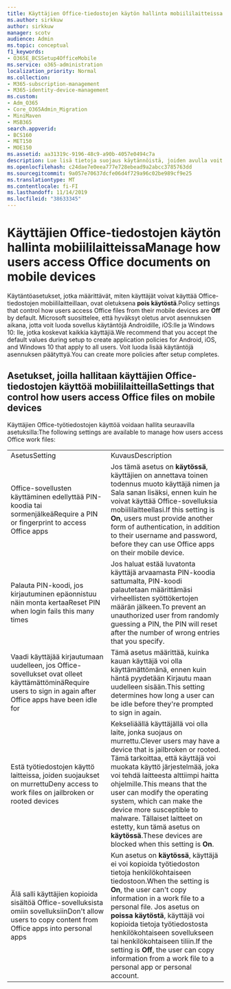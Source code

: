 ```yaml
---
title: Käyttäjien Office-tiedostojen käytön hallinta mobiililaitteissa
ms.author: sirkkuw
author: sirkkuw
manager: scotv
audience: Admin
ms.topic: conceptual
f1_keywords:
- O365E_BCSSetup4OfficeMobile
ms.service: o365-administration
localization_priority: Normal
ms.collection:
- M365-subscription-management
- M365-identity-device-management
ms.custom:
- Adm_O365
- Core_O365Admin_Migration
- MiniMaven
- MSB365
search.appverid:
- BCS160
- MET150
- MOE150
ms.assetid: aa31319c-9196-48c9-a90b-4057e0494c7a
description: Lue lisä tietoja suojaus käytännöistä, joiden avulla voit suojata Office-sovellusten käyttö oikeudet mobiililaitteilla.
ms.openlocfilehash: c24dae7e0eea777e728ebead9a2abcc3785763dd
ms.sourcegitcommit: 9a057e70637dcfe06d4f729a96c02be989cf9e25
ms.translationtype: MT
ms.contentlocale: fi-FI
ms.lasthandoff: 11/14/2019
ms.locfileid: "38633345"
---
```

# <a name="manage-how-users-access-office-documents-on-mobile-devices"></a><span data-ttu-id="7a692-103">Käyttäjien Office-tiedostojen käytön hallinta mobiililaitteissa</span><span class="sxs-lookup"><span data-stu-id="7a692-103">Manage how users access Office documents on mobile devices</span></span>

 <span data-ttu-id="7a692-104">Käytäntöasetukset, jotka määrittävät, miten käyttäjät voivat käyttää Office-tiedostojen mobiililaitteillaan, ovat oletuksena **pois käytöstä**.</span><span class="sxs-lookup"><span data-stu-id="7a692-104">Policy settings that control how users access Office files from their mobile devices are **Off** by default.</span></span> <span data-ttu-id="7a692-105">Microsoft suosittelee, että hyväksyt oletus arvot asennuksen aikana, jotta voit luoda sovellus käytäntöjä Androidille, iOS:lle ja Windows 10: lle, jotka koskevat kaikkia käyttäjiä.</span><span class="sxs-lookup"><span data-stu-id="7a692-105">We recommend that you accept the default values during setup to create application policies for Android, iOS, and Windows 10 that apply to all users.</span></span> <span data-ttu-id="7a692-106">Voit luoda lisää käytäntöjä asennuksen päätyttyä.</span><span class="sxs-lookup"><span data-stu-id="7a692-106">You can create more policies after setup completes.</span></span> 
  
## <a name="settings-that-control-how-users-access-office-files-on-mobile-devices"></a><span data-ttu-id="7a692-107">Asetukset, joilla hallitaan käyttäjien Office-tiedostojen käyttöä mobiililaitteilla</span><span class="sxs-lookup"><span data-stu-id="7a692-107">Settings that control how users access Office files on mobile devices</span></span>

<span data-ttu-id="7a692-108">Käyttäjien Office-työtiedostojen käyttöä voidaan hallita seuraavilla asetuksilla:</span><span class="sxs-lookup"><span data-stu-id="7a692-108">The following settings are available to manage how users access Office work files:</span></span>
  
|||
|:-----|:-----|
|<span data-ttu-id="7a692-109">Asetus</span><span class="sxs-lookup"><span data-stu-id="7a692-109">Setting</span></span>  <br/> |<span data-ttu-id="7a692-110">Kuvaus</span><span class="sxs-lookup"><span data-stu-id="7a692-110">Description</span></span>  <br/> |
|<span data-ttu-id="7a692-111">Office-sovellusten käyttäminen edellyttää PIN-koodia tai sormenjälkeä</span><span class="sxs-lookup"><span data-stu-id="7a692-111">Require a PIN or fingerprint to access Office apps</span></span>  <br/> |<span data-ttu-id="7a692-112">Jos tämä asetus on **käytössä**, käyttäjien on annettava toinen todennus muoto käyttäjä nimen ja Sala sanan lisäksi, ennen kuin he voivat käyttää Office-sovelluksia mobiililaitteellasi.</span><span class="sxs-lookup"><span data-stu-id="7a692-112">If this setting is **On**, users must provide another form of authentication, in addition to their username and password, before they can use Office apps on their mobile device.</span></span>  <br/> |
|<span data-ttu-id="7a692-113">Palauta PIN-koodi, jos kirjautuminen epäonnistuu näin monta kertaa</span><span class="sxs-lookup"><span data-stu-id="7a692-113">Reset PIN when login fails this many times</span></span>  <br/> |<span data-ttu-id="7a692-114">Jos haluat estää luvatonta käyttäjä arvaamasta PIN-koodia sattumalta, PIN-koodi palautetaan määrittämäsi virheellisten syöttökertojen määrän jälkeen.</span><span class="sxs-lookup"><span data-stu-id="7a692-114">To prevent an unauthorized user from randomly guessing a PIN, the PIN will reset after the number of wrong entries that you specify.</span></span>  <br/> |
|<span data-ttu-id="7a692-115">Vaadi käyttäjää kirjautumaan uudelleen, jos Office-sovellukset ovat olleet käyttämättöminä</span><span class="sxs-lookup"><span data-stu-id="7a692-115">Require users to sign in again after Office apps have been idle for</span></span>  <br/> |<span data-ttu-id="7a692-116">Tämä asetus määrittää, kuinka kauan käyttäjä voi olla käyttämättömänä, ennen kuin häntä pyydetään Kirjautu maan uudelleen sisään.</span><span class="sxs-lookup"><span data-stu-id="7a692-116">This setting determines how long a user can be idle before they're prompted to sign in again.</span></span>  <br/> |
|<span data-ttu-id="7a692-117">Estä työtiedostojen käyttö laitteissa, joiden suojaukset on murrettu</span><span class="sxs-lookup"><span data-stu-id="7a692-117">Deny access to work files on jailbroken or rooted devices</span></span>  <br/> |<span data-ttu-id="7a692-118">Kekseliäällä käyttäjällä voi olla laite, jonka suojaus on murrettu.</span><span class="sxs-lookup"><span data-stu-id="7a692-118">Clever users may have a device that is jailbroken or rooted.</span></span> <span data-ttu-id="7a692-119">Tämä tarkoittaa, että käyttäjä voi muokata käyttö järjestelmää, joka voi tehdä laitteesta alttiimpi haitta ohjelmille.</span><span class="sxs-lookup"><span data-stu-id="7a692-119">This means that the user can modify the operating system, which can make the device more susceptible to malware.</span></span> <span data-ttu-id="7a692-120">Tällaiset laitteet on estetty, kun tämä asetus on **käytössä**.</span><span class="sxs-lookup"><span data-stu-id="7a692-120">These devices are blocked when this setting is **On**.</span></span>  <br/> |
|<span data-ttu-id="7a692-121">Älä salli käyttäjien kopioida sisältöä Office-sovelluksista omiin sovelluksiin</span><span class="sxs-lookup"><span data-stu-id="7a692-121">Don't allow users to copy content from Office apps into personal apps</span></span>  <br/> |<span data-ttu-id="7a692-122">Kun asetus on **käytössä**, käyttäjä ei voi kopioida työtiedoston tietoja henkilökohtaiseen tiedostoon.</span><span class="sxs-lookup"><span data-stu-id="7a692-122">When the setting is **On**, the user can't copy information in a work file to a personal file.</span></span> <span data-ttu-id="7a692-123">Jos asetus on **poissa käytöstä**, käyttäjä voi kopioida tietoja työtiedostosta henkilökohtaiseen sovellukseen tai henkilökohtaiseen tiliin.</span><span class="sxs-lookup"><span data-stu-id="7a692-123">If the setting is **Off**, the user can copy information from a work file to a personal app or personal account.</span></span>  <br/> |
   

